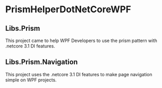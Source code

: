 # PrismHelperDotNetCoreWPF

## Libs.Prism

This project came to help WPF Developers to use the prism pattern with .netcore 3.1 DI features.

## Libs.Prism.Navigation

This project uses the .netcore 3.1 DI features to make page navigation simple on WPF projects.
